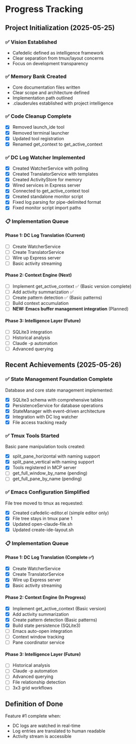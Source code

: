 # Progress Tracking

## Project Initialization (2025-05-25)

### ✅ Vision Established
- Cafedelic defined as intelligence framework
- Clear separation from tmux/layout concerns
- Focus on development transparency

### ✅ Memory Bank Created
- Core documentation files written
- Clear scope and architecture defined
- Implementation path outlined
- .clauderules established with project intelligence

### ✅ Code Cleanup Complete
- [x] Removed launch_ide tool
- [x] Removed terminal launcher
- [x] Updated tool registration
- [x] Renamed get_context to get_active_context

### ✅ DC Log Watcher Implemented
- [x] Created WatcherService with polling
- [x] Created TranslatorService with templates
- [x] Created ActivityStore for memory
- [x] Wired services in Express server
- [x] Connected to get_active_context tool
- [x] Created standalone monitor script
- [x] Fixed log parsing for pipe-delimited format
- [x] Fixed monitor script import paths

### 📋 Implementation Queue

#### Phase 1: DC Log Translation (Current)
- [ ] Create WatcherService
- [ ] Create TranslatorService  
- [ ] Wire up Express server
- [ ] Basic activity streaming

#### Phase 2: Context Engine (Next)
- [ ] Implement get_active_context ✅ (Basic version complete)
- [ ] Add activity summarization ✅ 
- [ ] Create pattern detection ✅ (Basic patterns)
- [ ] Build context accumulation
- [ ] **NEW: Emacs buffer management integration** (Planned)

#### Phase 3: Intelligence Layer (Future)
- [ ] SQLite3 integration
- [ ] Historical analysis
- [ ] Claude -p automation
- [ ] Advanced querying

## Recent Achievements (2025-05-26)

### ✅ State Management Foundation Complete
Database and core state management implemented:
- [x] SQLite3 schema with comprehensive tables
- [x] PersistenceService for database operations
- [x] StateManager with event-driven architecture
- [x] Integration with DC log watcher
- [x] File access tracking ready

### ✅ Tmux Tools Started
Basic pane manipulation tools created:
- [x] split_pane_horizontal with naming support
- [x] split_pane_vertical with naming support
- [x] Tools registered in MCP server
- [ ] get_full_window_by_name (pending)
- [ ] get_full_pane_by_name (pending)

### ✅ Emacs Configuration Simplified
File tree moved to tmux as requested:
- [x] Created cafedelic-editor.el (simple editor only)
- [x] File tree stays in tmux pane 1
- [x] Updated open-claude-file.sh
- [x] Updated create-ide-layout.sh

### 📋 Implementation Queue

#### Phase 1: DC Log Translation (Complete ✅)
- [x] Create WatcherService
- [x] Create TranslatorService  
- [x] Wire up Express server
- [x] Basic activity streaming

#### Phase 2: Context Engine (In Progress)
- [x] Implement get_active_context (Basic version)
- [x] Add activity summarization 
- [x] Create pattern detection (Basic patterns)
- [x] Build state persistence (SQLite3)
- [ ] Emacs auto-open integration
- [ ] Context window tracking
- [ ] Pane coordinator service

#### Phase 3: Intelligence Layer (Future)
- [ ] Historical analysis
- [ ] Claude -p automation
- [ ] Advanced querying
- [ ] File relationship detection
- [ ] 3x3 grid workflows

## Definition of Done

Feature #1 complete when:
- DC logs are watched in real-time
- Log entries are translated to human readable
- Activity stream is accessible

